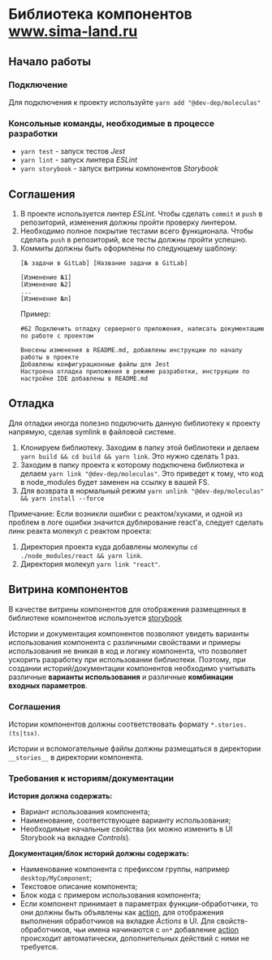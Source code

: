 # Библиотека компонентов www.sima-land.ru

## Начало работы

### Подключение

Для подключения к проекту используйте ```yarn add "@dev-dep/moleculas"```

### Консольные команды, необходимые в процессе разработки

* ```yarn test``` - запуск тестов *Jest*
* ```yarn lint``` - запуск линтера *ESLint*
* ```yarn storybook``` - запуск витрины компонентов *Storybook*

## Соглашения
1. В проекте используется линтер *ESLint*. Чтобы сделать ```commit``` и ```push``` в репозиторий, изменения должны пройти проверку линтером.
1. Необходимо полное покрытие тестами всего функционала. Чтобы сделать ```push``` в репозиторий, все тесты должны пройти успешно.
1. Коммиты должны быть оформлены по следующему шаблону:
    ```
    [№ задачи в GitLab] [Название задачи в GitLab]

    [Изменение №1]
    [Изменение №2]
    ...
    [Изменение №n]
    ```
    Пример:
    ```
    #62 Подключить отладку серверного приложения, написать документацию по работе с проектом

    Внесены изменения в README.md, добавлены инструкции по началу работы в проекте
    Добавлены конфигурационные файлы для Jest
    Настроена отладка приложения в режиме разработки, инструкции по настройке IDE добавлены в README.md
    ```

## Отладка

Для отладки иногда полезно подключить данную библиотеку к проекту напрямую, сделав symlink в файловой системе.

1. Клонируем библиотеку. Заходим в папку этой библиотеки и делаем ```yarn build && cd build && yarn link```. Это нужно сделать 1 раз.
2. Заходим в папку проекта к которому подключена библиотека и делаем ```yarn link "@dev-dep/moleculas"```. Это
приведет к тому, что код в node_modules будет заменен на ссылку в вашей FS.
3. Для возврата в нормальный режим  ```yarn unlink "@dev-dep/moleculas" && yarn install --force```

Примечание: Если возникли ошибки с реактом/хуками, и одной из проблем в логе ошибки значится дублирование react'a,
следует сделать линк реакта молекул с реактом проекта:
1. Директория проекта куда добавлены молекулы `cd ./node_modules/react && yarn link`.
2. Директория молекул `yarn link "react"`.

## Витрина компонентов

В качестве витрины компонентов для отображения размещенных в библиотеке компонентов используется [storybook](https://storybook.js.org/)

Истории и документация компонентов позволяют увидеть варианты использования компонента с различными свойствами и примеры использования не вникая в код и логику компонента, что позволяет ускорить разработку при использовании библиотеки.
Поэтому, при создании историй/документации компонентов необходимо учитывать различные **варианты использования** и различные **комбинации входных параметров**.

### Соглашения
Истории компонентов должны соответствовать формату `*.stories.(ts|tsx)`.

Истории и вспомогательные файлы должны размещаться в директории `__stories__` в директории компонента.

### Требования к историям/документации
**История должна содержать:**
- Вариант использования компонента;
- Наименование, соответствующее варианту использования;
- Необходимые начальные свойства (их можно изменить в UI Storybook на вкладке _Controls_).

**Документация/блок историй должны содержать:**
- Наименование компонента с префиксом группы, например `desktop/MyComponent`;
- Текстовое описание компонента;
- Блок кода с примером использования компонента;
- Если компонент принимает в параметрах функции-обработчики, то они должны быть объявлены как [action](https://storybook.js.org/docs/react/essentials/actions), для отображения выполнения обработчиков на вкладке _Actions_ в UI.
Для свойств-обработчиков, чьи имена начинаются с `on*` добавление [action](https://storybook.js.org/docs/react/essentials/actions) происходит автоматически, дополнительных действий с ними не требуется.
